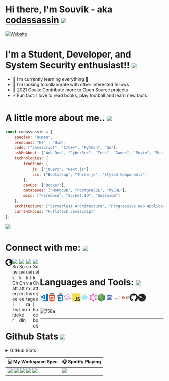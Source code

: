 # Hi there, I'm Souvik - aka [codassassin][website] <img src = "https://user-images.githubusercontent.com/55107082/126667550-778c6fed-9923-4939-9b31-9d94c24520ae.gif" width = 45px>


[![Website](https://img.shields.io/website?label=mad4souvik.ml&style=for-the-badge&url=https%3A%2F%2Fmad4souvik.ml)](https://mad4souvik.ml)

# I'm a Student, Developer, and System Security enthusiast!! <img src = "https://user-images.githubusercontent.com/55107082/126738747-e1731968-2fda-4d01-bf4f-e23ffcf4d1d4.gif" width=45px>

- 🌱 I’m currently learning everything 🤣
- 👯 I’m looking to collaborate with other interested fellows
- 🥅 2021 Goals: Contribute more to Open Source projects
- ⚡ Fun fact: I love to read books, play football and learn new facts

# A little more about me.. <img src="https://user-images.githubusercontent.com/55107082/127729066-f839835d-b090-4328-ad1c-ff1b9858838d.gif" width="45px">  

```javascript
const codassassin = {
    species: "Human",
    pronouns: "He" | "Him",
    code: ["Javascript", "C/C++", "Python", "Go"],
    askMeAbout: ["Web Dev", "CyberSec", "Tech", "Games", "Movie", "Music"],
    technologies: {
        frontEnd: {
            js: ["jQuery", "Next.js"],
            css: ["Bootstrap", "Three.js", "Styled Components"]
        },
        devOps: ["Docker"],
        databases: ["MongoDB", "PostgreSQL", "MySQL"],
        misc: ["Firebase", "Socket.IO", "Selenium"]
    },
    architecture: ["Serverless Architecture", "Progressive Web Applications", "Single Page Applications"],
    currentFocus: "Fullstack Javascript"
};
```

<img src='https://user-images.githubusercontent.com/55107082/122881696-0e46c080-d359-11eb-81b1-05b04a7a868d.gif' width="1020px">


# Connect with me: <img src='https://user-images.githubusercontent.com/55107082/127729508-3c3994d4-ef95-443c-86b7-1b91bbfcee6e.gif' width="45px">

[<img align="left" alt="mad4souvik.ml" width="22px" src="https://raw.githubusercontent.com/iconic/open-iconic/master/svg/globe.svg" />][website]
[<img align="left" alt="Souvik Chatterjee | Twitter" width="22px" src="https://cdn.jsdelivr.net/npm/simple-icons@v3/icons/twitter.svg" />][twitter]
[<img align="left" alt="Souvik Chatterjee | LinkedIn" width="22px" src="https://cdn.jsdelivr.net/npm/simple-icons@v3/icons/linkedin.svg" />][linkedin]
[<img align="left" alt="souvik.lv.am | Instagram" width="22px" src="https://cdn.jsdelivr.net/npm/simple-icons@v3/icons/instagram.svg" />][instagram]
[<img align="left" alt="Souvik Chatterjee | Facebook" width="22px" src="https://cdn.jsdelivr.net/npm/simple-icons@v3/icons/facebook.svg" />][facebook]

<br />

# Languages and Tools: <img src = "https://user-images.githubusercontent.com/55107082/126667456-0bbeee2d-9e52-4d67-aa8e-47d937b1d037.gif" width = 45px>

<img align="left" alt="Visual Studio Code" width="26px" src="https://raw.githubusercontent.com/github/explore/80688e429a7d4ef2fca1e82350fe8e3517d3494d/topics/visual-studio-code/visual-studio-code.png" />
<img align="left" alt="HTML5" width="26px" src="https://raw.githubusercontent.com/github/explore/80688e429a7d4ef2fca1e82350fe8e3517d3494d/topics/html/html.png" />
<img align="left" alt="CSS3" width="26px" src="https://raw.githubusercontent.com/github/explore/80688e429a7d4ef2fca1e82350fe8e3517d3494d/topics/css/css.png" />
<img align="left" alt="Sass" width="26px" src="https://raw.githubusercontent.com/github/explore/80688e429a7d4ef2fca1e82350fe8e3517d3494d/topics/sass/sass.png" />
<img align="left" alt="JavaScript" width="26px" src="https://raw.githubusercontent.com/github/explore/80688e429a7d4ef2fca1e82350fe8e3517d3494d/topics/javascript/javascript.png" />
<img align="left" alt="React" width="26px" src="https://raw.githubusercontent.com/github/explore/80688e429a7d4ef2fca1e82350fe8e3517d3494d/topics/react/react.png" />
<img align="left" alt="GraphQL" width="26px" src="https://raw.githubusercontent.com/github/explore/80688e429a7d4ef2fca1e82350fe8e3517d3494d/topics/graphql/graphql.png" />
<img align="left" alt="Node.js" width="26px" src="https://raw.githubusercontent.com/github/explore/80688e429a7d4ef2fca1e82350fe8e3517d3494d/topics/nodejs/nodejs.png" />
<img align="left" alt="SQL" width="26px" src="https://raw.githubusercontent.com/github/explore/80688e429a7d4ef2fca1e82350fe8e3517d3494d/topics/sql/sql.png" />
<img align="left" alt="MySQL" width="26px" src="https://raw.githubusercontent.com/github/explore/80688e429a7d4ef2fca1e82350fe8e3517d3494d/topics/mysql/mysql.png" />
<img align="left" alt="Git" width="26px" src="https://raw.githubusercontent.com/github/explore/80688e429a7d4ef2fca1e82350fe8e3517d3494d/topics/git/git.png" />
<img align="left" alt="GitHub" width="26px" src="https://raw.githubusercontent.com/github/explore/78df643247d429f6cc873026c0622819ad797942/topics/github/github.png" />
<img align="left" alt="Terminal" width="26px" src="https://raw.githubusercontent.com/github/explore/80688e429a7d4ef2fca1e82350fe8e3517d3494d/topics/terminal/terminal.png" />

<br />
<br />

![758a](https://user-images.githubusercontent.com/55107082/124960638-247f9c80-e03a-11eb-93ba-83273bc8dd94.gif)

---


# Github Stats <img src="https://media.giphy.com/media/du3J3cXyzhj75IOgvA/giphy.gif" width='47px'>
<details>
    <br />
<summary>GitHub Stats</summary>
<!--      <img src='https://user-images.githubusercontent.com/55107082/126667220-27172143-8077-416a-aeba-610c543abba1.gif' width='45px'> -->
  
  <a href="https://github.com/codassassin/github-stats">

<img src="https://github.com/codassassin/github-stats/blob/master/generated/overview.svg" width="424px">
<img src="https://github.com/codassassin/github-stats/blob/master/generated/languages.svg" width="424px">

</a>

</details>

| 💻 My Workspace Spec                                                                                                                                                                                                                                                                                                                                                                                                                                                                                                                                                                                                       | 🎧 Spotify Playing                                                                                                                                   |
| -------------------------------------------------------------------------------------------------------------------------------------------------------------------------------------------------------------------------------------------------------------------------------------------------------------------------------------------------------------------------------------------------------------------------------------------------------------------------------------------------------------------------------------------------------------------------------------------------------------------------- | ---------------------------------------------------------------------------------------------------------------------------------------------------- |
| <img src="https://img.shields.io/badge/nvidia-mx230-%2376B900.svg?&style=for-the-badge&logo=nvidia&logoColor=white"/> <img src="https://img.shields.io/badge/intel-core%20i5%2010th-%230071C5.svg?&style=for-the-badge&logo=intel&logoColor=white"/> <img src="https://img.shields.io/badge/windows-asus%20x509f-%230078D6.svg?&style=for-the-badge&logo=windows&logoColor=white"/> <img src="https://img.shields.io/badge/Kali_Linux-557C94?style=for-the-badge&logo=kali-linux&logoColor=white"/> <img src="https://img.shields.io/badge/debian-%23A81D33.svg?&style=for-the-badge&logo=debian&logoColor=white"/> | [<img src="https://spotify-github-profile-6d72orq3n.vercel.app/api/spotify" width="900" />](https://open.spotify.com/user/21vdiiblmc6lv5b4bacgqulqi) |

[website]: https://mad4souvik.ml
[twitter]: https://twitter.com/mad4souvik
[instagram]: https://instagram.com/souvik.lv.am
[linkedin]: https://linkedin.com/in/souviktheking
[facebook]: https://www.facebook.com/people/Souvik-Chatterjee/100008769427248

<!-- ![BlackYellowEgret-max-1mb_01](https://user-images.githubusercontent.com/55107082/127729066-f839835d-b090-4328-ad1c-ff1b9858838d.gif) -->
<!-- ![handshake_01](https://user-images.githubusercontent.com/55107082/127729508-3c3994d4-ef95-443c-86b7-1b91bbfcee6e.gif) -->

